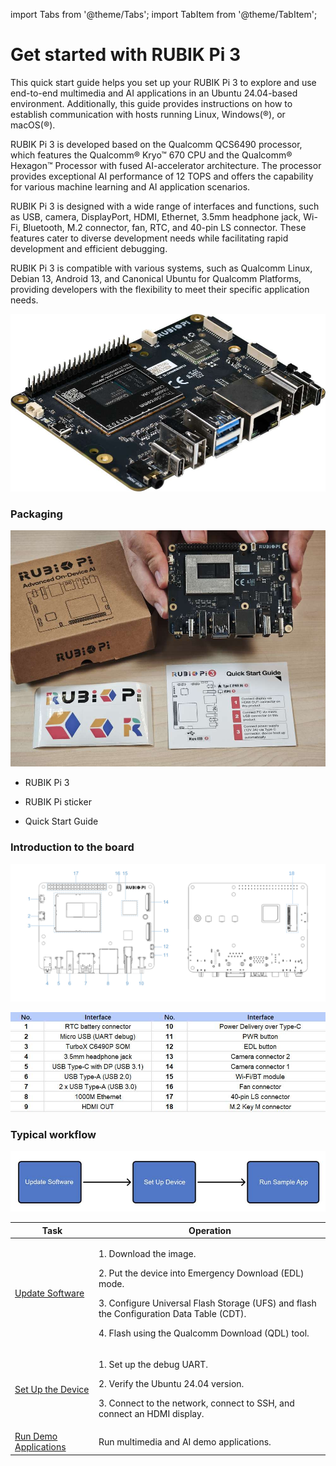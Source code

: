 import Tabs from '@theme/Tabs';
import TabItem from '@theme/TabItem';

# Get started with RUBIK Pi 3

This quick start guide helps you set up your RUBIK Pi 3 to explore and use end-to-end multimedia and AI applications in an Ubuntu 24.04-based environment. Additionally, this guide provides instructions on how to establish communication with hosts running Linux, Windows(®), or macOS(®).

RUBIK Pi 3 is developed based on the Qualcomm QCS6490 processor, which features the Qualcomm® Kryo™ 670 CPU and the Qualcomm® Hexagon™ Processor with fused AI-accelerator architecture. The processor provides exceptional AI performance of 12 TOPS and offers the capability for various machine learning and AI application scenarios.

RUBIK Pi 3 is designed with a wide range of interfaces and functions, such as USB, camera, DisplayPort, HDMI, Ethernet, 3.5mm headphone jack, Wi-Fi, Bluetooth, M.2 connector, fan, RTC, and 40-pin LS connector. These features cater to diverse development needs while facilitating rapid development and efficient debugging.

RUBIK Pi 3 is compatible with various systems, such as Qualcomm Linux, Debian 13, Android 13, and Canonical Ubuntu for Qualcomm Platforms, providing developers with the flexibility to meet their specific application needs.

![](../images/image.jpg)

### Packaging

![](../images/image-1.jpg)

* RUBIK Pi 3

* RUBIK Pi sticker

* Quick Start Guide

### Introduction to the board

![](../images/data-3.svg)

![](../images/image-2.jpg)

### Typical workflow

![](../images/20250728-143657.jpg)


| Task                | Operation                                                                 |
|---------------------|--------------------------------------------------------------------------|
| [Update Software](./1.update-software.md)     | <p>1. Download the image.</p><p>2. Put the device into Emergency Download (EDL) mode.</p><p>3. Configure Universal Flash Storage (UFS) and flash the Configuration Data Table (CDT).</p><p>4. Flash using the Qualcomm Download (QDL) tool.</p> |
| [Set Up the Device](./2.set-up-your-device.md)   | <p>1. Set up the debug UART.</p><p>2. Verify the Ubuntu 24.04 version.</p><p>3. Connect to the network, connect to SSH, and connect an HDMI display.</p> |
| [Run Demo Applications](./3.further-study.md) | Run multimedia and AI demo applications.                                |
